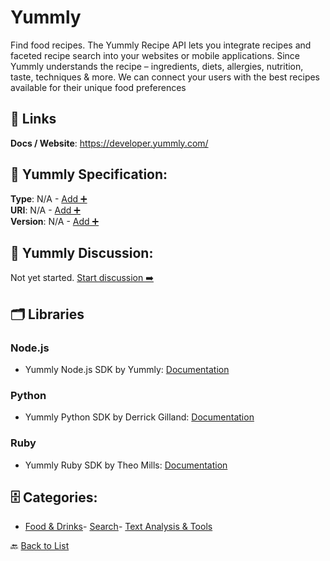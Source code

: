 # Yummly

Find food recipes.  The Yummly Recipe API lets you integrate recipes and faceted recipe search into your websites or mobile applications.  Since Yummly understands the recipe – ingredients, diets, allergies, nutrition, taste, techniques & more.  We can connect your users with the best recipes available for their unique food preferences

##  🔗 Links
**Docs / Website**: https://developer.yummly.com/

## 🧬 Yummly Specification:
**Type**: N/A - [Add ➕](https://github.com/apis-list/apis-list/edit/main/apis.yaml#L22968)  
**URI**: N/A - [Add ➕](https://github.com/apis-list/apis-list/edit/main/apis.yaml#L22968)  
**Version**: N/A - [Add ➕](https://github.com/apis-list/apis-list/edit/main/apis.yaml#L22968)

## 💬 Yummly Discussion:
Not yet started. [Start discussion ➡️](https://github.com/apis-list/apis-list/discussions/new)

## 🗂️ Libraries
### Node.js
- Yummly Node.js SDK by Yummly: [Documentation](https://github.com/yummly/node-yummly)
### Python
- Yummly Python SDK by Derrick Gilland: [Documentation](https://github.com/dgilland/yummly.py)
### Ruby
- Yummly Ruby SDK by Theo Mills: [Documentation](https://github.com/twmills/yummly)


## 🗄️ Categories:
- [Food & Drinks](https://github.com/apis-list/apis-list#food--drinks-)- [Search](https://github.com/apis-list/apis-list#search-)- [Text Analysis & Tools](https://github.com/apis-list/apis-list#text-analysis--tools-)

🔙  [Back to List](https://github.com/apis-list/apis-list)

